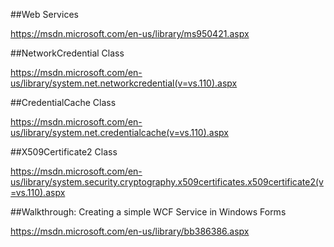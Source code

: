 ##Web Services

https://msdn.microsoft.com/en-us/library/ms950421.aspx

##NetworkCredential Class

https://msdn.microsoft.com/en-us/library/system.net.networkcredential(v=vs.110).aspx

##CredentialCache Class

https://msdn.microsoft.com/en-us/library/system.net.credentialcache(v=vs.110).aspx

##X509Certificate2 Class

https://msdn.microsoft.com/en-us/library/system.security.cryptography.x509certificates.x509certificate2(v=vs.110).aspx

##Walkthrough: Creating a simple WCF Service in Windows Forms

https://msdn.microsoft.com/en-us/library/bb386386.aspx